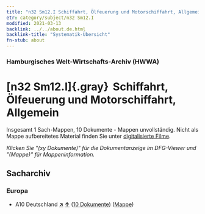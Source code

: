 ```yaml
---
title: "n32 Sm12.I Schiffahrt, Ölfeuerung und Motorschiffahrt, Allgemein"
etr: category/subject/n32 Sm12.I
modified: 2021-03-13
backlink: ../../about.de.html
backlink-title: "Systematik-Übersicht"
fn-stub: about
---
```


### Hamburgisches Welt-Wirtschafts-Archiv (HWWA)
# [n32 Sm12.I]{.gray}&#8201; Schiffahrt, Ölfeuerung und Motorschiffahrt, Allgemein&#160; 




Insgesamt 1 Sach-Mappen, 10 Dokumente - Mappen unvollständig.
Nicht als Mappe aufbereitetes Material finden Sie unter [digitalisierte Filme](/film/h1_sh).

_Klicken Sie "(xy Dokumente)" für die Dokumentanzeige im DFG-Viewer und "(Mappe)" für Mappeninformation._

## Sacharchiv




### Europa

- A10 Deutschland [**&nearr;**](../../../geo/i/126128/about.de.html "Deutschland (alle Mappen)") [**&uarr;**](../../../geo/about.de.html#A10 "Ländersystematik") (<a href="https://pm20.zbw.eu/dfgview/sh/126128,145581" title="über: Deutschland : Schiffahrt, Ölfeuerung und Motorschiffahrt, Allgemein" target="_blank">10 Dokumente</a>) ([Mappe](../../../../folder/sh/1261xx/126128/1455xx/145581/about.de.html))


